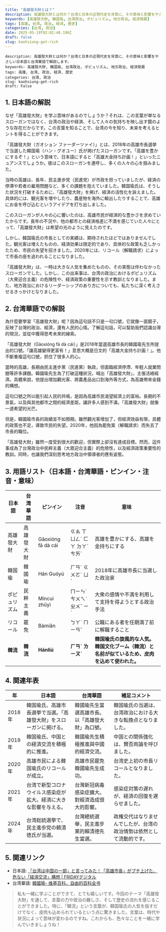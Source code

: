 ```yaml
---
title: "高雄發大財とは？"
description: 高雄發大財とは何か？台湾と日本の近現代史を背景に、その意味と影響をやさしい日本語と台湾華語で解説します。
keywords: [高雄發大財, 韓国瑜, 台湾政治, ポピュリズム, 地方政治, 経済発展]
tags: [高雄, 台湾, 政治, 経済, 歴史]
categories: [台湾, 政治]
date: 2025-05-19T02:02:40.196Z
draft: false
slug: kaohsiung-get-rich
---
```


```
description: 高雄發大財とは何か？台湾と日本の近現代史を背景に、その意味と影響をやさしい日本語と台湾華語で解説します。
keywords: 高雄發大財, 韓国瑜, 台湾政治, ポピュリズム, 地方政治, 経済発展
tags: 高雄, 台湾, 政治, 経済, 歴史
categories: 台湾, 政治
slug: kaohsiung-get-rich
draft: False
```

## 1. 日本語の解説

なぜ「高雄發大財」を学ぶ意味があるのでしょうか？それは、この言葉が単なるスローガンではなく、台湾の政治や経済、そして人々の気持ちを映し出す鏡のような存在だからです。この言葉を知ることで、台湾の今を知り、未来を考えるヒントを得ることができます。

「高雄發大財（ガオション ファーダーツァイ）」とは、2018年の高雄市長選挙で当選した韓国瑜（ハン・グオユー）氏が掲げたスローガンです。「高雄を豊かにするぞ！」という意味で、日本語にすると「高雄大金持ち計画！」といったニュアンスでしょうか。彼はこのスローガンを連呼し、多くの人々の心を掴みました。

当時の高雄は、長年、民主進歩党（民進党）が市政を担っていましたが、経済の停滞や若者の雇用問題など、多くの課題を抱えていました。韓国瑜氏は、そうした状況を打破するために、「高雄發大財」を掲げ、経済の活性化を訴えました。具体的には、観光客を増やしたり、農産物を海外に輸出したりすることで、高雄にお金を呼び込むというアイデアを打ち出しました。

このスローガンが人々の心に響いたのは、高雄市民が経済的な豊かさを求めていたからです。長年の不況や、他の都市との経済格差に不満を感じていた人々にとって、「高雄發大財」は希望の光のように見えたのです。

しかし、韓国瑜氏の市長としての実績は、期待されたほどではありませんでした。観光客は増えたものの、経済効果は限定的であり、具体的な政策も乏しかったため、市民の失望を招きました。2020年には、リコール（解職請求）によって市長の座を追われることになりました。

「高雄發大財」は、一時は大きな人気を集めたものの、その実態は伴わなかったスローガンでした。しかし、この出来事は、台湾の政治におけるポピュリズム（大衆迎合主義）の危険性や、経済政策の重要性を示す教訓となりました。また、地方政治におけるリーダーシップのあり方についても、私たちに深く考えさせるきっかけとなりました。

## 2. 台湾華語での解説

為什麼要學習「高雄發大財」呢？因為這句話不只是一句口號，它就像一面鏡子，反映了台灣的政治、經濟，還有人民的心情。了解這句話，可以幫助我們認識台灣的現況，並從中獲得思考未來的線索。

「高雄發大財（Gāoxióng fā dà cái）」是2018年當選高雄市長的韓國瑜先生所提出的口號。「讓高雄變得更富有！」意思大概是日文的「高雄大金持ち計画！」。他不斷重複這句口號，抓住了很多人的心。

當時的高雄，長期由民主進步黨（民進黨）執政，但面臨經濟停滯、年輕人就業問題等許多課題。韓國瑜先生為了打破這種狀況，喊出「高雄發大財」，主張活絡經濟。具體來說，他提出增加觀光客、將農產品出口到海外等方式，為高雄帶來金錢的構想。

這句口號之所以能引起人民的共鳴，是因為高雄市民渴望經濟上的富裕。長期的不景氣，以及與其他都市之間的經濟差距，讓許多人感到不滿，「高雄發大財」就像一道希望的光芒。

但是，韓國瑜市長的政績並不如預期。雖然觀光客增加了，但經濟效益有限，具體的政策也不足，導致市民的失望。2020年，他因為罷免案（解職請求）而失去了市長的職位。

「高雄發大財」雖然一度受到很大的歡迎，但實際上卻沒有達成目標。然而，這件事成為了台灣政治中民粹主義（大眾迎合主義）的危險性，以及經濟政策重要性的教訓。同時，也讓我們深刻思考地方政治中領導者的應有姿態。

## 3. 用語リスト（日本語・台湾華語・ピンイン・注音・意味）

| 日本語         | 台湾華語          | ピンイン            | 注音             | 意味                                                                      |
| -------------- | ----------------- | ------------------ | ---------------- | ------------------------------------------------------------------------- |
| 高雄發大財     | 高雄發大財        | Gāoxióng fā dà cái | ㄍㄠ ㄒㄩㄥˊ ㄈㄚ ㄉㄚˋ ㄘㄞˊ | 高雄を豊かにする、高雄を金持ちにする                                                                |
| 韓国瑜         | 韓國瑜            | Hán Guóyú         | ㄏㄢˊ ㄍㄨㄛˊ ㄩˊ   | 2018年に高雄市長に当選した政治家                                                                   |
| ポピュリズム   | 民粹主義          | Míncuì zhǔyì      | ㄇㄧㄣˊ ㄘㄨㄟˋ ㄓㄨˇ ㄧˋ | 大衆の感情や不満を利用して支持を得ようとする政治手法                                                            |
| リコール       | 罷免              | Bàmiǎn             | ㄅㄚˋ ㄇㄧㄢˇ          | 公職にある者を任期満了前に解職すること                                                                  |
| **韓流**       | **韓流**          | **Hánliú**         | **ㄏㄢˊ ㄌㄧㄡˊ**     | **韓国瑜氏の旋風的な人気。韓国文化ブーム（韓流）と名前が似ているため、皮肉を込めて使われた。**                                                |

## 4. 関連年表

| 年     | 日本語                                                                     | 台湾華語                                                                      | 補足コメント                                                                                                   |
| ------ | -------------------------------------------------------------------------- | -------------------------------------------------------------------------- | ------------------------------------------------------------------------------------------------------------- |
| 2018年 | 韓国瑜氏、高雄市長選挙で当選。「高雄發大財」をスローガンに掲げる。                                               | 韓國瑜先生當選高雄市長。以「高雄發大財」為口號。                                                              | 韓国瑜氏の当選は、台湾政治における大きな転換点となりました。                                                                 |
| 2019年 | 韓国瑜氏、中国との経済交流を積極的に推進。                                                               | 韓國瑜先生積極推進與中國的經濟交流。                                                               | 中国との関係強化は、賛否両論を呼びました。                                                                                   |
| 2020年 | 高雄市民による韓国瑜氏のリコールが成立。                                                               | 高雄市民罷免韓國瑜先生成功。                                                                | 台湾史上初の市長リコールとなりました。                                                                                       |
| 2021年 | 台湾で新型コロナウイルス感染症が拡大。経済に大きな影響を与える。                                                         | 台灣新冠病毒感染症擴大。對經濟造成很大的影響。                                                              | 感染症対策の遅れが、経済の回復を遅らせました。                                                                               |
| 2024年 | 台湾総統選挙で、民主進歩党の頼清徳氏が当選。                                                               | 台灣總統選舉，民主進步黨的賴清德先生當選。                                                              | 政権交代はなりませんでしたが、台湾の政治情勢は依然として流動的です。                                                               |

## 5. 関連リンク

*   日本語: [「台湾は中国の一部」と言ってみた！「高雄市長」がブチ上げた、危ない「経済交流」構想 | FRIDAYデジタル](https://friday.kodansha.co.jp/article/22899)
*   台湾華語: [韓國瑜- 维基百科，自由的百科全书](https://zh.wikipedia.org/wiki/%E9%9F%93%E5%9C%8B%E7%91%9C)

> 私も一緒に学ぶことができて、とても嬉しいです。今回のテーマ「高雄發大財」を通して、言葉の力や政治の難しさ、そして歴史の流れを感じることができました。特に、「韓流」という言葉が、韓国瑜氏の人気を指すだけでなく、皮肉も込められているという点に驚きました。言葉は、時代や状況によって意味が変わるのですね。これからも、色々なことを一緒に学んでいきましょうね！
